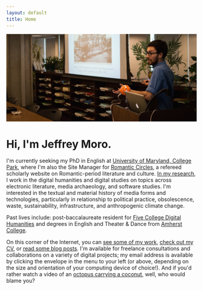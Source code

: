 ```yaml
---
layout: default
title: Home
---
```


![header-comp.jpg](/assets/img/header-comp.jpg)

# Hi, I'm Jeffrey Moro.

I'm currently seeking my PhD in English at [University of Maryland, College Park](http://english.umd.edu), where I'm also the Site Manager for [Romantic Circles](https://www.rc.umd.edu), a refereed scholarly website on Romantic-period literature and culture. [In my research](/projects), I work in the digital humanities and digital studies on topics across electronic literature, media archaeology, and software studies. I'm interested in the textual and material history of media forms and technologies, particularly in relationship to political practice, obsolescence, waste, sustainability, infrastructure, and anthropogenic climate change.

Past lives include: post-baccalaureate resident for [Five College Digital Humanities](http://5colldh.org) and degrees in English and Theater & Dance from [Amherst College](https://www.amherst.edu). 

On this corner of the Internet, you can [see some of my work](/research), [check out my CV](/cv), or [read some blog posts](/blog). I'm available for freelance consultations and collaborations on a variety of digital projects; my email address is available by clicking the envelope in the menu to your left (or above, depending on the size and orientation of your computing device of choice!). And if you'd rather watch a video of an <a href="https://www.youtube.com/watch?v=zaE-LwDowcU" target="blank">octopus carrying a coconut</a>, well, who would blame you?